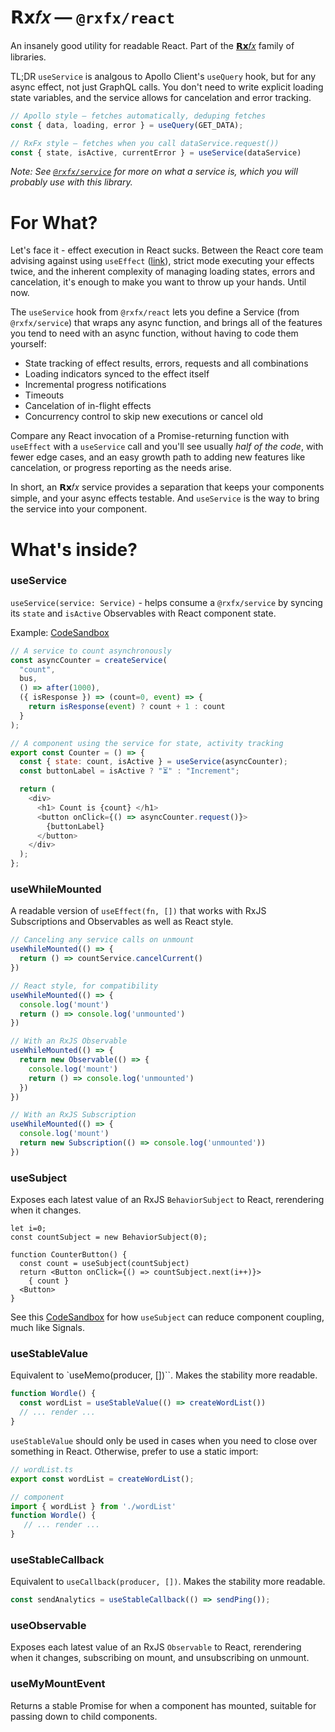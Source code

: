 # 𝗥𝘅𝑓𝑥 — `@rxfx/react`

An insanely good utility for readable React. Part of the [𝗥𝘅𝑓𝑥](https://github.com/deanrad/rxfx) family of libraries.

TL;DR `useService` is analgous to Apollo Client's `useQuery` hook, but for any async effect, not just GraphQL calls. You don't need to write explicit loading state variables, and the service allows for cancelation and error tracking.

```ts
// Apollo style — fetches automatically, deduping fetches
const { data, loading, error } = useQuery(GET_DATA);

// RxFx style — fetches when you call dataService.request())
const { state, isActive, currentError } = useService(dataService)
```

_Note: See [`@rxfx/service`](https://github.com/deanrad/rxfx/tree/main/service) for more on what a service is, which you will probably use with this library._

# For What?

Let's face it - effect execution in React sucks. Between the React core team advising against using `useEffect` ([link](https://react.dev/learn/synchronizing-with-effects#you-might-not-need-an-effect)), strict mode executing your effects twice, and the inherent complexity of managing loading states, errors and cancelation, it's enough to make you want to throw up your hands. Until now.

The `useService` hook from `@rxfx/react` lets you define a Service (from `@rxfx/service`) that wraps any async function, and brings all of the features you tend to need with an async function, without having to code them yourself:

 - State tracking of effect results, errors, requests and all combinations
 - Loading indicators synced to the effect itself
 - Incremental progress notifications
 - Timeouts
 - Cancelation of in-flight effects
 - Concurrency control to skip new executions or cancel old
 
 Compare any React invocation of a Promise-returning function with `useEffect` with a `useService` call and you'll see usually _half of the code_, with fewer edge cases, and an easy growth path to adding new features like cancelation, or progress reporting as the needs arise.

In short, an 𝗥𝘅𝑓𝑥 service provides a separation that keeps your components simple, and your async effects testable. And `useService` is the way to bring the service into your component.

 # What's inside?


### useService
`useService(service: Service)` - helps consume a `@rxfx/service` by syncing its `state` and `isActive` Observables with React component state. 

Example: [CodeSandbox](https://codesandbox.io/p/sandbox/7guis-1-counter-async-rxfx-service-4w82wc)

```js
// A service to count asynchronously
const asyncCounter = createService(
  "count",
  bus,
  () => after(1000),
  ({ isResponse }) => (count=0, event) => {
    return isResponse(event) ? count + 1 : count
  }
);

// A component using the service for state, activity tracking
export const Counter = () => {
  const { state: count, isActive } = useService(asyncCounter);
  const buttonLabel = isActive ? "⏳" : "Increment";

  return (
    <div>
      <h1> Count is {count} </h1>
      <button onClick={() => asyncCounter.request()}>
        {buttonLabel}
      </button>
    </div>
  );
};
```

### useWhileMounted
A readable version of `useEffect(fn, [])` that works with RxJS Subscriptions and Observables as well as React style.

```ts
// Canceling any service calls on unmount
useWhileMounted(() => {
  return () => countService.cancelCurrent()
})

// React style, for compatibility
useWhileMounted(() => {
  console.log('mount')
  return () => console.log('unmounted')
})

// With an RxJS Observable
useWhileMounted(() => {
  return new Observable(() => {
    console.log('mount')
    return () => console.log('unmounted')
  })
})

// With an RxJS Subscription 
useWhileMounted(() => {
  console.log('mount')
  return new Subscription(() => console.log('unmounted'))
})


```

### useSubject
Exposes each latest value of an RxJS `BehaviorSubject` to React, rerendering when it changes.

```tsx
let i=0;
const countSubject = new BehaviorSubject(0);

function CounterButton() {
  const count = useSubject(countSubject)
  return <Button onClick={() => countSubject.next(i++)}>
    { count }
  <Button>
}
```

See this [CodeSandbox](https://codesandbox.io/p/sandbox/rxfx-react-use-subject-w6sxf9) for how `useSubject` can reduce component coupling, much like Signals.

### useStableValue
Equivalent to `useMemo(producer, [])``. Makes the stability more readable.

```ts
function Wordle() {
  const wordList = useStableValue(() => createWordList())
  // ... render ...
}
```

`useStableValue` should only be used in cases when you need to close over something in React.
Otherwise, prefer to use a static import:

```ts
// wordList.ts
export const wordList = createWordList();

// component
import { wordList } from './wordList'
function Wordle() {
   // ... render ...
}
```

### useStableCallback
Equivalent to `useCallback(producer, [])`. Makes the stability more readable.

```ts
const sendAnalytics = useStableCallback(() => sendPing());
```


### useObservable
Exposes each latest value of an RxJS `Observable` to React, rerendering when it changes, subscribing on mount, and unsubscribing on unmount.

### useMyMountEvent
Returns a stable Promise for when a component has mounted, suitable for passing down to child components.